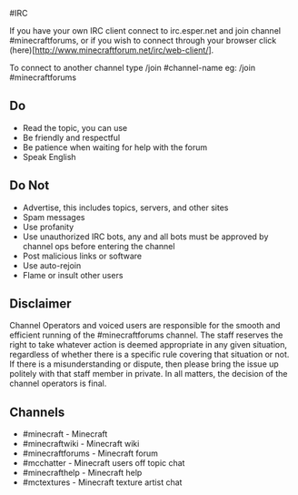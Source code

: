 #IRC

If you have your own IRC client connect to irc.esper.net and join channel #minecraftforums, 
or if you wish to connect through your browser click (here)[http://www.minecraftforum.net/irc/web-client/].

To connect to another channel type /join #channel-name eg: /join #minecraftforums

## Do

* Read the topic, you can use 
* Be friendly and respectful
* Be patience when waiting for help with the forum
* Speak English

## Do Not

* Advertise, this includes topics, servers, and other sites
* Spam messages
* Use profanity
* Use unauthorized IRC bots, any and all bots must be approved by channel ops before entering the channel
* Post malicious links or software
* Use auto-rejoin
* Flame or insult other users

## Disclaimer

Channel Operators and voiced users are responsible for the smooth and efficient running of the #minecraftforums channel. 
The staff reserves the right to take whatever action is deemed appropriate in any given situation, 
regardless of whether there is a specific rule covering that situation or not. 
If there is a misunderstanding or dispute, then please bring the issue up politely with that staff member in private. 
In all matters, the decision of the channel operators is final.

## Channels

* #minecraft - Minecraft
* #minecraftwiki - Minecraft wiki
* #minecraftforums - Minecraft forum
* #mcchatter - Minecraft users off topic chat
* #minecrafthelp - Minecraft help
* #mctextures - Minecraft texture artist chat
